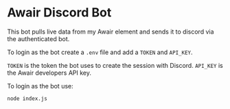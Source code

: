 # Awair Discord Bot

This bot pulls live data from my Awair element and sends it to discord via the authenticated bot.

To login as the bot create a `.env` file and add a `TOKEN` and `API_KEY`.

`TOKEN` is the token the bot uses to create the session with Discord.
`API_KEY` is the Awair developers API key.

To login as the bot use:

```
node index.js
```
